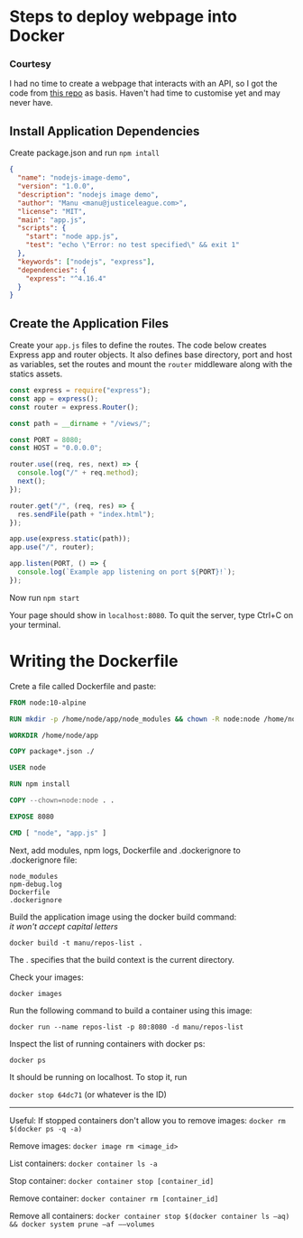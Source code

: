 # Steps to deploy webpage into Docker

### Courtesy

I had no time to create a webpage that interacts with an API, so I got the code from [this repo](https://github.com/thinkful-ei-firefly/fetch-demo-github-api) as basis. Haven't had time to customise yet and may never have.

## Install Application Dependencies

Create package.json and run `npm intall`

```json
{
  "name": "nodejs-image-demo",
  "version": "1.0.0",
  "description": "nodejs image demo",
  "author": "Manu <manu@justiceleague.com>",
  "license": "MIT",
  "main": "app.js",
  "scripts": {
    "start": "node app.js",
    "test": "echo \"Error: no test specified\" && exit 1"
  },
  "keywords": ["nodejs", "express"],
  "dependencies": {
    "express": "^4.16.4"
  }
}
```

## Create the Application Files

Create your `app.js` files to define the routes. The code below creates Express app and router objects. It also defines base directory, port and host as variables, set the routes and mount the `router` middleware along with the statics assets.

```js
const express = require("express");
const app = express();
const router = express.Router();

const path = __dirname + "/views/";

const PORT = 8080;
const HOST = "0.0.0.0";

router.use((req, res, next) => {
  console.log("/" + req.method);
  next();
});

router.get("/", (req, res) => {
  res.sendFile(path + "index.html");
});

app.use(express.static(path));
app.use("/", router);

app.listen(PORT, () => {
  console.log(`Example app listening on port ${PORT}!`);
});
```

Now run `npm start`

Your page should show in `localhost:8080`.
To quit the server, type Ctrl+C on your terminal.

# Writing the Dockerfile

Crete a file called Dockerfile and paste:

```Dockerfile
FROM node:10-alpine

RUN mkdir -p /home/node/app/node_modules && chown -R node:node /home/node/app

WORKDIR /home/node/app

COPY package*.json ./

USER node

RUN npm install

COPY --chown=node:node . .

EXPOSE 8080

CMD [ "node", "app.js" ]
```

Next, add modules, npm logs, Dockerfile and .dockerignore to .dockerignore file:

```
node_modules
npm-debug.log
Dockerfile
.dockerignore
```

Build the application image using the docker build command:  
_it won't accept capital letters_

`docker build -t manu/repos-list .`

The . specifies that the build context is the current directory.

Check your images:

`docker images`

Run the following command to build a container using this image:

`docker run --name repos-list -p 80:8080 -d manu/repos-list`

Inspect the list of running containers with docker ps:

`docker ps`

It should be running on localhost. To stop it, run

`docker stop 64dc71` (or whatever is the ID)

---

Useful:
If stopped containers don't allow you to remove images:
`docker rm $(docker ps -q -a)`

Remove images:
`docker image rm <image_id>`


List containers:
`docker container ls -a`

Stop container:
`docker container stop [container_id]`

Remove container:
`docker container rm [container_id]`

Remove all containers:
`docker container stop $(docker container ls –aq) && docker system prune –af ––volumes`

